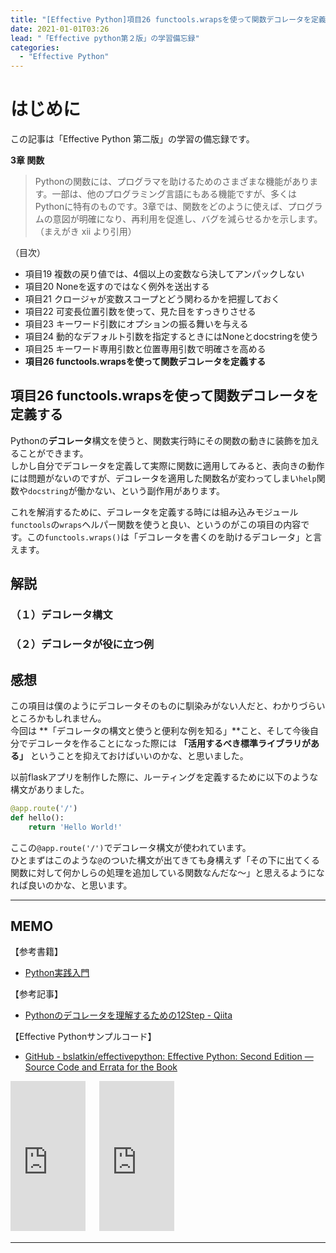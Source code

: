 ```yaml
---
title: "[Effective Python]項目26 functools.wrapsを使って関数デコレータを定義する"
date: 2021-01-01T03:26
lead: "「Effective python第２版」の学習備忘録"
categories:
  - "Effective Python"
---
```


# はじめに
この記事は「Effective Python 第二版」の学習の備忘録です。

**3章 関数**  
>Pythonの関数には、プログラマを助けるためのさまざまな機能があります。一部は、他のプログラミング言語にもある機能ですが、多くはPythonに特有のものです。3章では、関数をどのように使えば、プログラムの意図が明確になり、再利用を促進し、バグを減らせるかを示します。（まえがき xii より引用）

（目次）
- 項目19 複数の戻り値では、4個以上の変数なら決してアンパックしない
- 項目20 Noneを返すのではなく例外を送出する
- 項目21 クロージャが変数スコープとどう関わるかを把握しておく
- 項目22 可変長位置引数を使って、見た目をすっきりさせる
- 項目23 キーワード引数にオプションの振る舞いを与える
- 項目24 動的なデフォルト引数を指定するときにはNoneとdocstringを使う
- 項目25 キーワード専用引数と位置専用引数で明確さを高める
- **項目26 functools.wrapsを使って関数デコレータを定義する**



## 項目26 functools.wrapsを使って関数デコレータを定義する
Pythonの**デコレータ**構文を使うと、関数実行時にその関数の動きに装飾を加えることができます。  
しかし自分でデコレータを定義して実際に関数に適用してみると、表向きの動作には問題がないのですが、デコレータを適用した関数名が変わってしまい`help`関数や`docstring`が働かない、という副作用があります。  

これを解消するために、デコレータを定義する時には組み込みモジュール`functools`の`wraps`ヘルパー関数を使うと良い、というのがこの項目の内容です。この`functools.wraps()`は「デコレータを書くのを助けるデコレータ」と言えます。

## 解説


### （１）デコレータ構文

### （２）デコレータが役に立つ例

## 感想
この項目は僕のようにデコレータそのものに馴染みがない人だと、わかりづらいところかもしれません。  
今回は **「デコレータの構文と使うと便利な例を知る」**こと、そして今後自分でデコレータを作ることになった際には **「活用するべき標準ライブラリがある」** ということを抑えておけばいいのかな、と思いました。

以前flaskアプリを制作した際に、ルーティングを定義するために以下のような構文がありました。

```python
@app.route('/')
def hello():
    return 'Hello World!'
```

ここの`@app.route('/')`でデコレータ構文が使われています。  
ひとまずはこのような`@`のついた構文が出てきても身構えず「その下に出てくる関数に対して何かしらの処理を追加している関数なんだな〜」と思えるようになれば良いのかな、と思います。

---
## MEMO
【参考書籍】
- [Python実践入門](https://www.amazon.co.jp/Python%E5%AE%9F%E8%B7%B5%E5%85%A5%E9%96%80-%E8%A8%80%E8%AA%9E%E3%81%AE%E5%8A%9B%E3%82%92%E5%BC%95%E3%81%8D%E5%87%BA%E3%81%97%E3%80%81%E9%96%8B%E7%99%BA%E5%8A%B9%E7%8E%87%E3%82%92%E9%AB%98%E3%82%81%E3%82%8B-WEB-PRESS-plus-ebook/dp/B0842JDVBZ)

【参考記事】
- [Pythonのデコレータを理解するための12Step - Qiita](https://qiita.com/_rdtr/items/d3bc1a8d4b7eb375c368)

【Effective Pythonサンプルコード】
- [GitHub - bslatkin/effectivepython: Effective Python: Second Edition — Source Code and Errata for the Book](https://github.com/bslatkin/effectivepython)

<iframe style="width:120px;height:240px;" marginwidth="0" marginheight="0" scrolling="no" frameborder="0" src="https://rcm-fe.amazon-adsystem.com/e/cm?ref=qf_sp_asin_til&t=massasquash08-22&m=amazon&o=9&p=8&l=as1&IS1=1&detail=1&asins=4873119170&linkId=b01ad363c615cc9408dfcc360b1a85de&bc1=ffffff&amp;lt1=_top&fc1=333333&lc1=0066c0&bg1=ffffff&f=ifr"></iframe>
　
<iframe style="width:120px;height:240px;" marginwidth="0" marginheight="0" scrolling="no" frameborder="0" src="https://rcm-fe.amazon-adsystem.com/e/cm?ref=qf_sp_asin_til&t=massasquash08-22&m=amazon&o=9&p=8&l=as1&IS1=1&detail=1&asins=B0842JDVBZ&linkId=25d949cbd1c5fb4187836e2a7ab30cb3&bc1=ffffff&amp;lt1=_top&fc1=333333&lc1=0066c0&bg1=ffffff&f=ifr"></iframe>

---